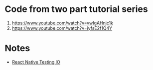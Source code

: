 # Code from two part tutorial series

1. https://www.youtube.com/watch?v=vwIgAHnjc1k
2. https://www.youtube.com/watch?v=iyfsE2f1Q4Y

# Notes

* [React Native Testing IO](https://reactnativetesting.io/)
